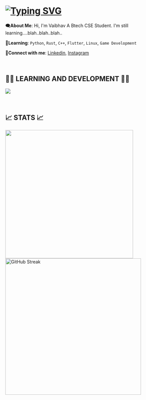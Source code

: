 <h1>
<a href="https://git.io/typing-svg"><img src="https://readme-typing-svg.demolab.com?font=JetBrains+Mono&size=15&duration=2000&pause=1000&color=1EC899&random=false&lines=Hi%2C+it%27s+Vaibhav;Vaibhav%3A+making+awesome+projects+;Vaibhav%3A+Remember+first+rule+of+fight+club;Vaibhav%3A+Until+we+meet+again" alt="Typing SVG" /></a>
</h1>

🗨️**About Me**: Hi, I'm Vaibhav A Btech CSE Student. I'm still learning....blah..blah..blah..

🌱**Learning**: `Python`, `Rust`, `C++`, `Flutter`, `Linux`, `Game Development`

🔗**Connect with me**: [Linkedin](https://www.linkedin.com/in/vaibhav-pathak-9202652b7?utm_source=share&utm_campaign=share_via&utm_content=profile&utm_medium=android_app), [Instagram](https://www.instagram.com/_vaibhavv._.11)

</br>
<h2>👨‍💻 LEARNING AND DEVELOPMENT 👨‍💻</h2>
<p>
  <a href="https://skillicons.dev">
    <img src="https://skillicons.dev/icons?i=python,git,github,rust,cpp,vscode,visualstudio,unity,unreal,linux,flutter" />
  </a>
</p>

</br>
<h2>📈 STATS 📈</h2>
<div>
<picture>
  <source
    srcset="https://github-readme-stats.vercel.app/api?username=G0dVai&show_icons=true&rank_icon=github&border_radius=10&theme=dark"
    media="(prefers-color-scheme: dark)"
  />
  <source
    srcset="https://github-readme-stats.vercel.app/api?username=G0dVai&show_icons=true"
    media="(prefers-color-scheme: light), (prefers-color-scheme: no-preference)"
  />
  <img width=400 src="https://github-readme-stats.vercel.app/api?username=G0dVai&show_icons=true" />
</picture>
<a href="https://git.io/streak-stats"><img width=425 src="https://streak-stats.demolab.com?user=G0dVai&theme=dark&border_radius=10" alt="GitHub Streak" /></a>
</div>

